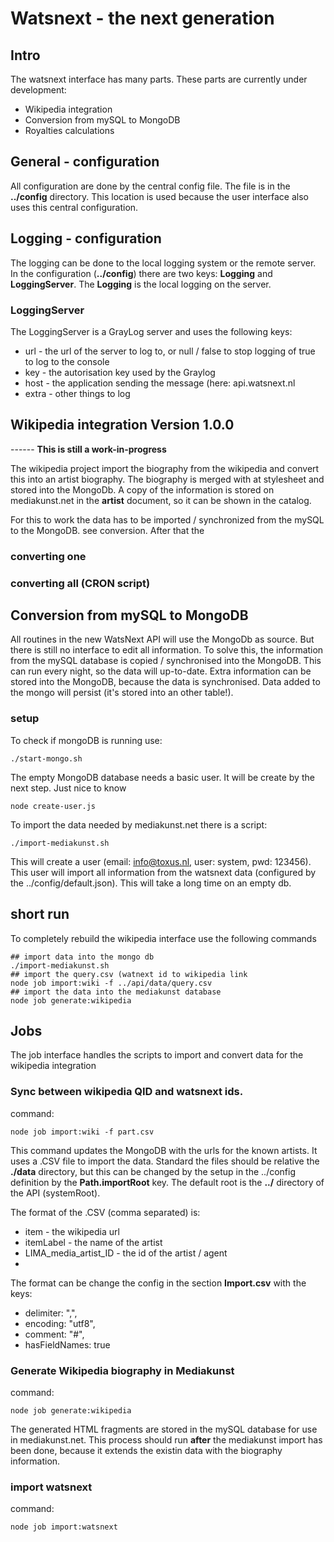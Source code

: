 # Watsnext - the next generation

## Intro
The watsnext interface has many parts. These parts are currently under development:
* Wikipedia integration  
* Conversion from mySQL to MongoDB
* Royalties calculations

## General - configuration
All configuration are done by the central config file. The file is in the  **../config** directory. This location is 
used because the user interface also uses this central configuration.

## Logging - configuration
The logging can be done to the local logging system or the remote server. In the configuration (**../config**) there are 
two keys: **Logging** and **LoggingServer**. The **Logging** is the local logging on the server.

### LoggingServer
The LoggingServer is a GrayLog server and uses the following keys:
* url - the url of the server to log to, or null / false to stop logging of true to log to the console
* key - the autorisation key used by the Graylog
* host - the application sending the message (here: api.watsnext.nl
* extra - other things to log


## Wikipedia integration  Version 1.0.0
------ **This is still a work-in-progress**

The wikipedia project import the biography from the wikipedia and convert this into an artist biography. The biography is
merged with at stylesheet and stored into the MongoDb. A copy of the information is stored on mediakunst.net in the
**artist** document, so it can be shown in the catalog.

For this to work the data has to be imported / synchronized from the mySQL to the MongoDB. see conversion.
After that the

### converting one 



### converting all (CRON script)


## Conversion from mySQL to MongoDB
All routines in the new WatsNext API will use the MongoDb as source. But there is still no interface to edit all
information. To solve this, the information from the mySQL database is copied / synchronised into the MongoDB. 
This can run every night, so the data will up-to-date.
Extra information can be stored into the MongoDB, because the data is synchronised. Data added to the mongo will 
persist (it's stored into an other table!).

### setup
To check if mongoDB is running use:
```shell
./start-mongo.sh
```
The empty MongoDB database needs a basic user. It will be create by the next step. Just nice to know
```shell
node create-user.js
```

To import the data needed by mediakunst.net there is a script:
```shell
./import-mediakunst.sh
```
This will create a user (email: info@toxus.nl, user: system, pwd: 123456). This user will import all information
from the watsnext data (configured by the ../config/default.json). This will take a long time on an empty db.


## short run
To completely rebuild the wikipedia interface use the following commands

```shell
## import data into the mongo db
./import-mediakunst.sh
## import the query.csv (watnext id to wikipedia link
node job import:wiki -f ../api/data/query.csv
## import the data into the mediakunst database
node job generate:wikipedia
```

## Jobs
The job interface handles the scripts to import and convert data for the wikipedia integration

### Sync between wikipedia QID and watsnext ids.
command:
```shell
node job import:wiki -f part.csv
```
This command updates the MongoDB with the urls for the known artists. It uses a .CSV file to import the data.
Standard the files should be relative the **./data** directory, but this can be changed by the setup in the ../config
definition by the **Path.importRoot** key. The default root is the **../** directory of the API (systemRoot).

The format of the .CSV (comma separated) is:
* item - the wikipedia url
* itemLabel - the name of the artist
* LIMA_media_artist_ID - the id of the artist / agent
* 
The format can be change the config in the section **Import.csv** with the keys:
* delimiter: ",",
* encoding: "utf8",
* comment: "#",
* hasFieldNames: true

### Generate Wikipedia biography in Mediakunst
command:
```shell
node job generate:wikipedia
```
The generated HTML fragments are stored in the mySQL database for use in mediakunst.net. This process should run **after**
the mediakunst import has been done, because it extends the existin data with the biography information.


### import watsnext
command:
```shell
node job import:watsnext
```


